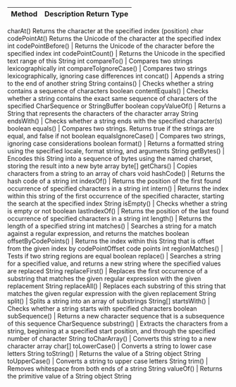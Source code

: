 
Method	| Description	Return Type
--- | ---
charAt()	Returns the character at the specified index (position)	char
codePointAt()	Returns the Unicode of the character at the specified index	int
codePointBefore() | Returns the Unicode of the character before the specified index	int
codePointCount()	| Returns the Unicode in the specified text range of this String	int
compareTo()	| Compares two strings lexicographically	int
compareToIgnoreCase()	| Compares two strings lexicographically, ignoring case differences	int
concat()	| Appends a string to the end of another string	String
contains()	| Checks whether a string contains a sequence of characters	boolean
contentEquals()	| Checks whether a string contains the exact same sequence of characters of the specified CharSequence or StringBuffer	boolean
copyValueOf()	| Returns a String that represents the characters of the character array	String
endsWith()	| Checks whether a string ends with the specified character(s)	boolean
equals()	| Compares two strings. Returns true if the strings are equal, and false if not	boolean
equalsIgnoreCase()	| Compares two strings, ignoring case considerations	boolean
format()	| Returns a formatted string using the specified locale, format string, and arguments	String
getBytes()	| Encodes this String into a sequence of bytes using the named charset, storing the result into a new byte array	byte[]
getChars()	| Copies characters from a string to an array of chars	void
hashCode()	| Returns the hash code of a string	int
indexOf()	| Returns the position of the first found occurrence of specified characters in a string	int
intern()	| Returns the index within this string of the first occurrence of the specified character, starting the search at the specified index	String
isEmpty()	| Checks whether a string is empty or not	boolean
lastIndexOf()	| Returns the position of the last found occurrence of specified characters in a string	int
length()	| Returns the length of a specified string	int
matches()	| Searches a string for a match against a regular expression, and returns the matches	boolean
offsetByCodePoints()	| Returns the index within this String that is offset from the given index by codePointOffset code points	int
regionMatches()	| Tests if two string regions are equal	boolean
replace()	| Searches a string for a specified value, and returns a new string where the specified values are replaced	String
replaceFirst()	| Replaces the first occurrence of a substring that matches the given regular expression with the given replacement	String
replaceAll()	| Replaces each substring of this string that matches the given regular expression with the given replacement	String
split()	| Splits a string into an array of substrings	String[]
startsWith()	| Checks whether a string starts with specified characters	boolean
subSequence()	| Returns a new character sequence that is a subsequence of this sequence	CharSequence
substring()	| Extracts the characters from a string, beginning at a specified start position, and through the specified number of character	String
toCharArray()	| Converts this string to a new character array	char[]
toLowerCase()	| Converts a string to lower case letters	String
toString()	| Returns the value of a String object	String
toUpperCase()	| Converts a string to upper case letters	String
trim()	| Removes whitespace from both ends of a string	String
valueOf()	| Returns the primitive value of a String object	String
